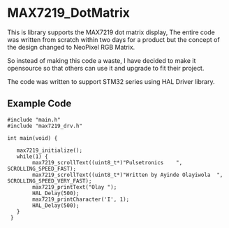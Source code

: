 # MAX7219_DotMatrix
This is library supports the MAX7219 dot matrix display, The entire code was written from scratch within two days for a product but the concept of the design changed to NeoPixel RGB Matrix. 

So instead of making this code a waste, I have decided to make it opensource so that others can use it and upgrade to fit their project.

The code was written to support STM32 series using HAL Driver library.

## Example Code
```
#include "main.h"
#include "max7219_drv.h"

int main(void) {
   
   max7219_initialize();
   while(1) {
        max7219_scrollText((uint8_t*)"Pulsetronics    ", SCROLLING_SPEED_FAST);
        max7219_scrollText((uint8_t*)"Written by Ayinde Olayiwola  ", SCROLLING_SPEED_VERY_FAST);
        max7219_printText("Olay ");
        HAL_Delay(500);
        max7219_printCharacter('I', 1);
        HAL_Delay(500);
   }
 }
```
